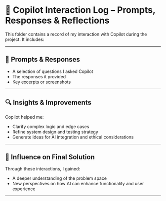 # 💬 Copilot Interaction Log – Prompts, Responses & Reflections

This folder contains a record of my interaction with Copilot during the project. It includes:

---

## 🧠 Prompts & Responses

- A selection of questions I asked Copilot
- The responses it provided
- Key excerpts or screenshots 

---

## 🔍 Insights & Improvements

Copilot helped me:

- Clarify complex logic and edge cases
- Refine system design and testing strategy
- Generate ideas for AI integration and ethical considerations

---

## 🎯 Influence on Final Solution

Through these interactions, I gained:

- A deeper understanding of the problem space
- New perspectives on how AI can enhance functionality and user experience

---

